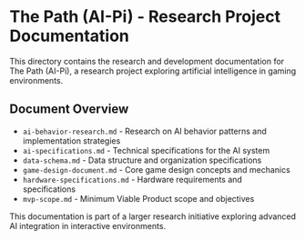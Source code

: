 # The Path (AI-Pi) - Research Project Documentation

This directory contains the research and development documentation for The Path (AI-Pi), a research project exploring artificial intelligence in gaming environments.

## Document Overview

- `ai-behavior-research.md` - Research on AI behavior patterns and implementation strategies
- `ai-specifications.md` - Technical specifications for the AI system
- `data-schema.md` - Data structure and organization specifications
- `game-design-document.md` - Core game design concepts and mechanics
- `hardware-specifications.md` - Hardware requirements and specifications
- `mvp-scope.md` - Minimum Viable Product scope and objectives

This documentation is part of a larger research initiative exploring advanced AI integration in interactive environments.
